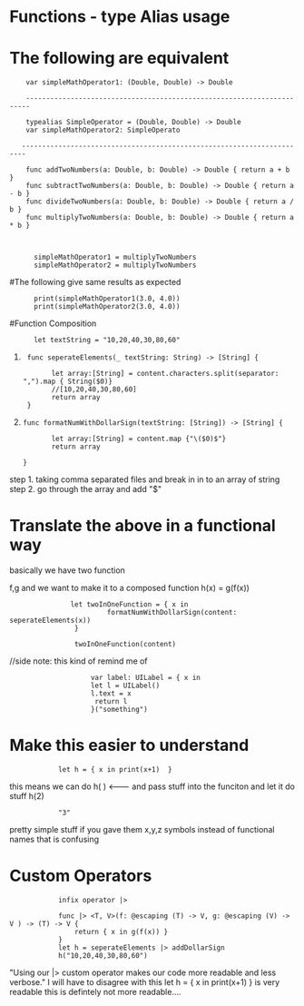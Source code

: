 # Functions - type Alias usage 


# The following are equivalent

        var simpleMathOperator1: (Double, Double) -> Double
        
        -----------------------------------------------------------------------   
        
        typealias SimpleOperator = (Double, Double) -> Double
        var simpleMathOperator2: SimpleOperato
        
       -----------------------------------------------------------------------        

        func addTwoNumbers(a: Double, b: Double) -> Double { return a + b }
        func subtractTwoNumbers(a: Double, b: Double) -> Double { return a - b }
        func divideTwoNumbers(a: Double, b: Double) -> Double { return a / b }
        func multiplyTwoNumbers(a: Double, b: Double) -> Double { return a * b }



          simpleMathOperator1 = multiplyTwoNumbers
          simpleMathOperator2 = multiplyTwoNumbers

#The following give same results as expected

          print(simpleMathOperator1(3.0, 4.0))
          print(simpleMathOperator2(3.0, 4.0))
          
#Function Composition 

          let textString = "10,20,40,30,80,60"
  1)
          func seperateElements(_ textString: String) -> [String] {
                      
                let array:[String] = content.characters.split(separator: ",").map { String($0)}
                //[10,20,40,30,80,60]
                return array
          }
  2)
         func formatNumWithDollarSign(textString: [String]) -> [String] {
         
                let array:[String] = content.map {"\($0)$"}
                return array
      
         }
         
         
step 1. taking comma separated files and break in in to an array of string
step 2. go through the array and add "$" 

# Translate the above in a functional way


 basically we have two function
 
 f,g
 and we want to make it to a composed function
  h(x) = g(f(x))

                   let twoInOneFunction = { x in
                            formatNumWithDollarSign(content: seperateElements(x))
                    }

                    twoInOneFunction(content)

//side note: this kind of remind me of

                        var label: UILabel = { x in
                        let l = UILabel()
                        l.text = x
                         return l
                        }("something")
                        
                        
                        
#  Make this easier to understand 

                let h = { x in print(x+1)  }
                
  this means we can do h( )  <--- and pass stuff into the funciton and let it do stuff
                h(2)
                
                "3"
                
                
 pretty simple stuff if you gave them x,y,z symbols instead of functional names that is confusing



#  Custom Operators

                infix operator |>

                func |> <T, V>(f: @escaping (T) -> V, g: @escaping (V) -> V ) -> (T) -> V {
                    return { x in g(f(x)) }
                }
                let h = seperateElements |> addDollarSign
                h("10,20,40,30,80,60")


"Using our |> custom operator makes our code more readable and less verbose."
I will have to disagree with this let h = { x in print(x+1)  }  is very readable 
this is defintely not more readable....
